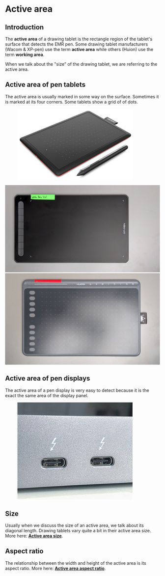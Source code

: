 # Active area

## Introduction

The **active area** of a drawing tablet is the rectangle region of the tablet's surface that detects the EMR pen. Some drawing tablet manufacturers (Wacom & XP-pen) use the term **active area** while others (Huion) use the term **working area**.

When we talk about the "size" of the drawing tablet, we are referring to the active area.

## Active area of pen tablets

The active area is usually marked in some way on the surface. Sometimes it is marked at its four corners. Some tablets show a grid of of dots.

<div align="left">

<figure><img src="../../.gitbook/assets/image (101).png" alt="" width="375"><figcaption></figcaption></figure>

</div>

![](<../../.gitbook/assets/XP-Pen Deco LW (smaller).jpg>)![](<../../.gitbook/assets/Huion Inspiroy HS611 (smaller) (1).jpg>)

## Active area of pen displays

The active area of a pen display is very easy to detect because it is the exact the same area of the display panel.

<div align="left">

<figure><img src="../../.gitbook/assets/image (273).png" alt="" width="375"><figcaption></figcaption></figure>

</div>

## Size

Usually when we discuss the size of an active area, we talk about its diagonal length. Drawing tablets vary quite a bit in their active area size. More here: [**Active area size**](active-area-size.md).

## Aspect ratio

The relationship between the width and height of the active area is its aspect ratio. More here: [**Active area aspect ratio**](active-area-aspect-ratio.md).

